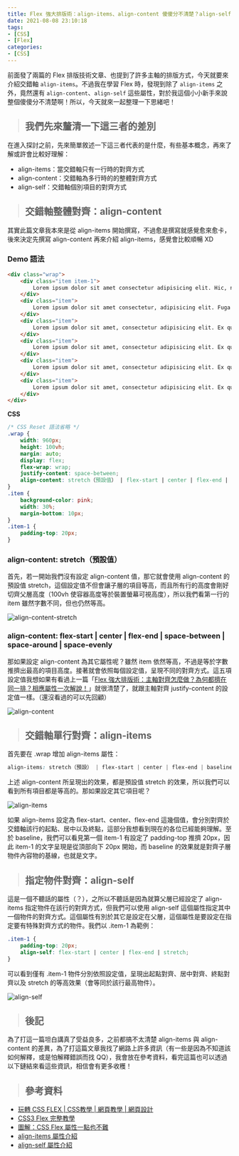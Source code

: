 ```yaml
---
title: Flex 強大排版術：align-items、align-content 傻傻分不清楚？align-self 又是什麼？
date: 2021-08-08 23:10:18
tags:
- [CSS]
- [Flex]
categories:
- [CSS]
---
```




前面發了兩篇的 Flex 排版技術文章、也提到了許多主軸的排版方式，今天就要來介紹交錯軸 `align-items`。不過我在學習 Flex 時，發現到除了 `align-items` 之外，竟然還有 `align-content`、`align-self` 這些屬性，對於我這個小小新手來說整個傻傻分不清楚啊！所以，今天就來一起整理一下思緒吧！

<!--more-->

> ## 我們先來釐清一下這三者的差別

在進入探討之前，先來簡單敘述一下這三者代表的是什麼，有些基本概念，再來了解或許會比較好理解：

* align-items：當交錯軸只有一行時的對齊方式
* align-content：交錯軸為多行時的的整體對齊方式
* align-self：交錯軸個別項目的對齊方式

> ## 交錯軸整體對齊：align-content

其實此篇文章我本來是從 align-items 開始撰寫，不過愈是撰寫就感覺愈來愈卡，後來決定先撰寫 align-content 再來介紹 align-items，感覺會比較順暢 XD

### Demo 語法

``` HTML
<div class="wrap">
    <div class="item item-1">
        Lorem ipsum dolor sit amet consectetur adipisicing elit. Hic, nulla!
    </div>
    <div class="item">
        Lorem ipsum dolor sit amet consectetur, adipisicing elit. Fuga dicta dolorum vel accusantium ea illum corrupti debitis esse ducimus possimus.
    </div>
    <div class="item">
        Lorem ipsum dolor sit amet, consectetur adipisicing elit. Ex quo esse placeat id. Consectetur, libero rerum! Eveniet placeat laudantium atque voluptatibus soluta doloremque tempora praesentium officia. Autem ad repellat eum?
    </div>
    <div class="item">
        Lorem ipsum dolor sit amet, consectetur adipisicing elit. Ex quo esse placeat id. Consectetur, libero rerum! Eveniet placeat laudantium atque voluptatibus soluta doloremque tempora praesentium officia. Autem ad repellat eum?
    </div>
    <div class="item">
        Lorem ipsum dolor sit amet, consectetur adipisicing elit. Ex quo esse placeat id. Consectetur, libero rerum! Eveniet placeat laudantium atque voluptatibus soluta doloremque tempora praesentium officia. Autem ad repellat eum?
    </div>
    <div class="item">
        Lorem ipsum dolor sit amet, consectetur adipisicing elit. Ex quo esse placeat id. Consectetur, libero rerum! Eveniet placeat laudantium atque voluptatibus soluta doloremque tempora praesentium officia. Autem ad repellat eum?
    </div>
</div>
```

**CSS**

``` CSS
/* CSS Reset 語法省略 */
.wrap {
    width: 960px;
    height: 100vh;
    margin: auto;
    display: flex;
    flex-wrap: wrap;
    justify-content: space-between;
    align-content: stretch（預設值） | flex-start | center | flex-end | space-between | space-around | space-evenly
}
.item {
    background-color: pink;
    width: 30%;
    margin-bottom: 10px;
}
.item-1 {
    padding-top: 20px;
}
```

### align-content: stretch（預設值）

首先，若一開始我們沒有設定 align-content 值，那它就會使用 align-content 的預設值 stretch，這個設定值不但會讓子層的項目等高，而且所有行的高度會剛好切齊父層高度（100vh 使容器高度等於裝置螢幕可視高度），所以我們看第一行的 item 雖然字數不同，但也仍然等高。

![align-content-stretch](https://img.guiblogs.com/flex-align/align-content-stretch.jpg)

### align-content: flex-start | center | flex-end | space-between | space-around | space-evenly

那如果設定 align-content 為其它屬性呢？雖然 item 依然等高，不過是等於字數推擠出最高的項目高度。接著就會依照每個設定值，呈現不同的對齊方式。這五項設定值我想如果有看過上一篇「[Flex 強大排版術：主軸對齊怎麼做？為何都擠在同一排？相應屬性一次解說！](https://guiblogs.com/css-flex-2/)」就很清楚了，就跟主軸對齊 justify-content 的設定值一樣。（還沒看過的可以先回顧）

![align-content](https://img.guiblogs.com/flex-align/align-content.jpg)

> ## 交錯軸單行對齊：align-items

首先要在 .wrap 增加 align-items 屬性：

``` CSS
align-items: stretch（預設） | flex-start | center | flex-end | baseline
```

上述 align-content 所呈現出的效果，都是預設值 stretch 的效果，所以我們可以看到所有項目都是等高的。那如果設定其它項目呢？

![align-items](https://img.guiblogs.com/flex-align/align-items.jpg)

如果 align-items 設定為 flex-start、center、flex-end 這幾個值，會分別對齊於交錯軸該行的起點、居中以及終點，這部分我想看到現在的各位已經能夠理解。至於 baseline，我們可以看見第一個 item-1 有設定了 padding-top 推擠 20px，因此 item-1 的文字呈現是從頂部向下 20px 開始，而 baseline 的效果就是對齊子層物件內容物的基線，也就是文字。

> ## 指定物件對齊：align-self

這是一個不聽話的屬性（？），之所以不聽話是因為就算父層已經設定了 align-items 指定物件在該行的對齊方式，但我們可以使用 align-self 這個屬性指定其中一個物件的對齊方式。這個屬性有別於其它是設定在父層，這個屬性是要設定在指定要有特殊對齊方式的物件。我們以 .item-1 為範例：

``` CSS
.item-1 {
    padding-top: 20px;
    align-self: flex-start | center | flex-end | stretch;
}
```

可以看到僅有 .item-1 物件分別依照設定值，呈現出起點對齊、居中對齊、終點對齊以及 stretch 的等高效果（會等同於該行最高物件）。

![align-self](https://img.guiblogs.com/flex-align/align-self.jpg)

> ## 後記

為了打這一篇坦白講真了受益良多，之前都搞不太清楚 align-items 與 align-content 的差異，為了打這篇文章我找了網路上許多資訊（有一些是因為不知道該如何解釋，或是怕解釋錯誤而找 QQ），我會放在參考資料，看完這篇也可以透過以下鏈結來看這些資訊，相信會有更多收穫！

> ## 參考資料

* [玩轉 CSS FLEX | CSS教學 | 網頁教學 | 網頁設計](https://www.youtube.com/watch?v=_nCBQ6AIzDU)
* [CSS3 Flex 完整教學](https://www.youtube.com/watch?v=lmBM7_OTDBQ)
* [圖解：CSS Flex 屬性一點也不難](https://wcc723.github.io/css/2017/07/21/css-flex/)
* [align-items 屬性介紹](https://w3c.hexschool.com/flexbox/87d66dc4)
* [align-self 屬性介紹](https://w3c.hexschool.com/flexbox/c3847835)